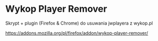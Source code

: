 # Wykop Player Remover

Skrypt + plugin (Firefox & Chrome) do usuwania jwplayera z wykop.pl 

https://addons.mozilla.org/pl/firefox/addon/wykop-player-remover/
